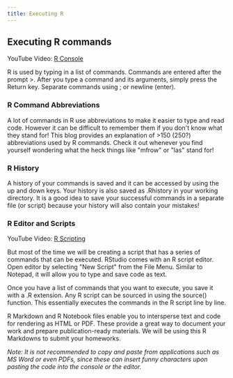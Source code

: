 ```yaml
---
title: Executing R
---
```


##  Executing R commands

YouTube Video: [R Console](https://youtu.be/NbBOss9CjuE)

R is used by typing in a list of commands. Commands are entered after the prompt >. After you type a command and its arguments, simply press the Return key. Separate commands using ; or newline (enter).

### R Command Abbreviations

A lot of commands in R use abbreviations to make it easier to type and read code. However it can be difficult to remember them if you don't know what they stand for! This blog provides an explanation of >150 (250?) abbreviations used by R commands. Check it out whenever you find yourself wondering what the heck things like "mfrow" or "las" stand for!

### R History

A history of your commands is saved and it can be accessed by using the up and down keys. Your history is also saved as .Rhistory in your working directory. It is a good idea to save your successful commands in a separate file (or script) because your history will also contain your mistakes!

### R Editor and Scripts

YouTube Video: [R Scripting](https://youtu.be/NbBOss9CjuE)

But most of the time we will be creating a script that has a series of commands that can be executed. RStudio comes with an R script editor. Open editor by selecting "New Script" from the File Menu. Similar to Notepad, it will allow you to type and save code as text.

Once you have a list of commands that you want to execute, you save it with a .R extension. Any R script can be sourced in using the source() function. This essentially executes the commands in the R script line by line.

R Markdown and R Notebook files enable you to intersperse text and code for rendering as HTML or PDF. These provide a great way to document your work and prepare publication-ready materials. We will be using this R Markdowns to submit your homeworks.

*Note: It is not recommended to copy and paste from applications such as MS Word or even PDFs, since these can insert funny characters upon pasting the code into the console or the editor.*

